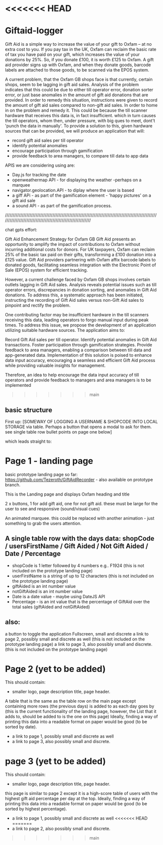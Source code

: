 <<<<<<< HEAD
=======
# Giftaid-logger

Gift Aid is a simple way to increase the value of your gift to Oxfam – at no extra cost to you. If you pay tax in the UK, Oxfam can reclaim the basic rate of tax you have paid on your gift, which increases the value of your donations by 25%. So, if you donate £100, it is worth £125 to Oxfam. A gift aid provider signs up with Oxfam, and when they donate goods, barcode labels are attached to those goods, to be scanned via the EPOS system.

A current problem, that the Oxfam GB shops face is that currently, certain shops, seem to be lagging in gift aid sales. Analysis of the problem indicates that this could be due to either till operator error, donation sorter error, or just base anomalies in the amount of gift aid donations that are provided. In order to remedy this situation, instructions were given to record the amount of gift aid sales compared to non-gift aid sales. In order to home in on the problem and remedy it. This could be because the till scanner hardware that receives this data is, in fact insufficient. which in turn causes the till operators, whom then, under pressure, with big ques to meet, dont't 'punch the data in manually'.
To provide a solution to this, given hardware sources that can be provided, we will produce an application that will:

- record gift aid sales per till operator
- identify potential anomalies
- encourage participation through gamification
- provide feedback to area managers, to compare till data to app data

APIS we are considering using are:

- Day.js for tracking the date
- openweathermap API - for displaying the weather -perhaps on a marquee
- navigator.geolocation.API - to diplay where the user is based
- a giff APi - as part of the gamification element - 'happy pictures' on a gift aid sale
- a sound API - as part of the gamification process.
  

///////////////////////////////////////////////////////////////////////////////////////////////////////////////////////////////////////////////////////////

chat gpts effort:


Gift Aid Enhancement Strategy for Oxfam GB
Gift Aid presents an opportunity to amplify the impact of contributions to Oxfam without incurring additional costs for donors. For UK taxpayers, Oxfam can reclaim 25% of the basic tax paid on their gifts, transforming a £100 donation into a £125 value. Gift Aid providers partnering with Oxfam affix barcode labels to donated goods, facilitating seamless integration with the Electronic Point of Sale (EPOS) system for efficient tracking.

However, a current challenge faced by Oxfam GB shops involves certain outlets lagging in Gift Aid sales. Analysis reveals potential issues such as till operator errors, discrepancies in donation sorting, and anomalies in Gift Aid donations. To address this, a systematic approach has been initiated, instructing the recording of Gift Aid sales versus non-Gift Aid sales to pinpoint and rectify the problem.

One contributing factor may be insufficient hardware in the till scanners receiving this data, leading operators to forgo manual input during peak times. To address this issue, we propose the development of an application utilizing suitable hardware sources. The application aims to:

Record Gift Aid sales per till operator.
Identify potential anomalies in Gift Aid transactions.
Foster participation through gamification strategies.
Provide feedback to area managers, enabling a comparison between till data and app-generated data.
Implementation of this solution is poised to enhance data input accuracy, encouraging a seamless and efficient Gift Aid process while providing valuable insights for management.

Therefore, an idea to help encourage the data input accuracy of till operators and provide feedback to managers and area managers is to be implemented
>>>>>>> main

## basic structure

First up: 
[SOMEWAY OF LOGGING A USERNAME & SHOPCODE INTO LOCAL STORAGE via table. Perhaps a button that opens a modal to ask for them. see single table row bullet points on page one below]

which leads straight to:

# Page 1 - landing page 

basic prototype landing page so far: https://github.com/Tezeroth/GiftAidRecorder - also available on prototype branch.

This is the Landing page and displays Oxfam heading and title

2 x buttons, 1 for add gift aid, one for not gift aid. these must be large for the user to see and responsive (sound/visual cues)

An animated marquee. this could be replaced with another animation - just something to grab the users attention.

## A single table row with the days data: shopCode / usersFirstName / Gift Aided / Not Gift Aided / Date / Percentage

- shopCode is 1 letter followed by 4 numbers e.g.. F1924 (this is not included on the prototype landing page)
- userFirstName is a string of up to 12 characters (this is not included on the prototype landing page)
- giftAided is an int number value
- notGiftAided is an int number value
- Date is a date value - maybe using DateJS API
- Percentage - is an int value that is the percentage of GiftAid over the total sales (giftAided and notGiftAided)

## also:

a button to toggle the application Fullscreen, small and discrete
a link to page 2, possibly small and discrete as well (this is not included on the prototype landing page)
a link to page 3, also possibly small and discrete. (this is not included on the prototype landing page)
  
# Page 2 (yet to be added)

This should contain:

- smaller logo, page description title, page header.

A table that is the same as the table row on the main page except containing more rows (the previous days) is added to as each day goes by
(this is the current functionality of the landing page, however, the List that it adds to, should be added to is the one on this page)
Ideally, finding a way of printing this data into a readable format on paper would be good (to be sorted by date).

- a link to page 1, possibly small and discrete as well 
- a link to page 3, also possibly small and discrete. 


# page 3 (yet to be added)

This should contain:

- smaller logo, page description title, page header.

this page is similar to page 2 except it is a high-score table of users with the highest gift aid percentage per day at the top.
Ideally, finding a way of printing this data into a readable format on paper would be good (to be sorted by highest percentage).

- a link to page 1, possibly small and discrete as well 
<<<<<<< HEAD
=======
- a link to page 2, also possibly small and discrete. 
>>>>>>> main
